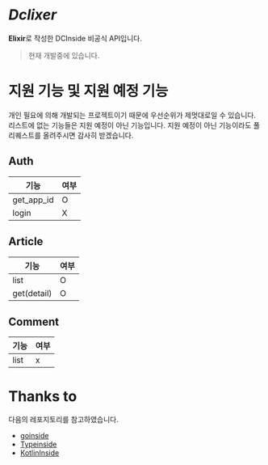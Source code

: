 # *Dclixer*

**Elixir**로 작성한 DCInside 비공식 API입니다.

> 현재 개발중에 있습니다.

# 지원 기능 및 지원 예정 기능

개인 필요에 의해 개발되는 프로젝트이기 때문에 우선순위가 제멋대로일 수 있습니다.
리스트에 없는 기능들은 지원 예정이 아닌 기능입니다. 지원 예정이 아닌 기능이라도 풀 리퀘스트를 올려주시면 감사히 받겠습니다.

## Auth

|기능|여부|
|--|--|
|get_app_id|O|
|login|X|

## Article

|기능|여부|
|--|--|
|list|O|
|get(detail)|O|

## Comment

|기능|여부|
|--|--|
|list|x|




# Thanks to
다음의 레포지토리를 참고하였습니다.
- [goinside](https://github.com/geeksbaek/goinside)
- [Typeinside](https://github.com/Akachu/typeinside)
- [KotlinInside](https://github.com/organization/KotlinInside)

